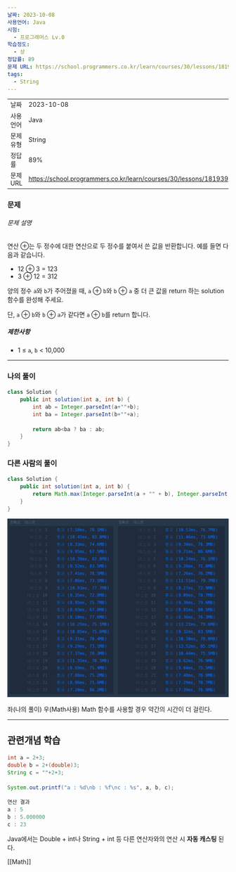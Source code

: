 ```yaml
---
날짜: 2023-10-08
사용언어: Java
시험:
  - 프로그래머스 Lv.0
학습정도:
  - 상
정답률: 89
문제 URL: https://school.programmers.co.kr/learn/courses/30/lessons/181939
tags:
  - String
---
```

|           |                                                                  |
| --------- | ---------------------------------------------------------------- |
| 날짜      | 2023-10-08                                                       |
| 사용 언어  | Java                                                             |
| 문제 유형 | String                                                           |
| 정답률    | 89%                                                              |
| 문제 URL  | https://school.programmers.co.kr/learn/courses/30/lessons/181939 |

### 문제

###### 문제 설명

연산 ⊕는 두 정수에 대한 연산으로 두 정수를 붙여서 쓴 값을 반환합니다. 예를 들면 다음과 같습니다.

- 12 ⊕ 3 = 123
- 3 ⊕ 12 = 312

양의 정수 `a`와 `b`가 주어졌을 때, `a` ⊕ `b`와 `b` ⊕ `a` 중 더 큰 값을 return 하는 solution 함수를 완성해 주세요.

단, `a` ⊕ `b`와 `b` ⊕ `a`가 같다면 `a` ⊕ `b`를 return 합니다.

##### 제한사항

- 1 ≤ `a`, `b` < 10,000

---
### 나의 풀이

```java
class Solution {
    public int solution(int a, int b) {
        int ab = Integer.parseInt(a+""+b);
        int ba = Integer.parseInt(b+""+a);
        
        return ab<ba ? ba : ab;
    }
}
```

### 다른 사람의 풀이

```java
class Solution {
    public int solution(int a, int b) {
        return Math.max(Integer.parseInt(a + "" + b), Integer.parseInt(b + "" + a));
    }
}
```

![좌(나의 풀이) 우(Math사용) Math 함수를 사용할 경우 약간의 시간이 더 걸린다.](Untitled%206.png)

좌(나의 풀이) 우(Math사용) Math 함수를 사용할 경우 약간의 시간이 더 걸린다.

---
## 관련개념 학습

```java
int a = 2+3;
double b = 2+(double)3;
String c = ""+2+3;

System.out.printf("a : %d\nb : %f\nc : %s", a, b, c);

연산 결과
a : 5
b : 5.000000
c : 23
```

Java에서는 Double + int나 String + int 등 다른 연산자와의 연산 시 **자동 캐스팅** 된다.

[[Math]]
